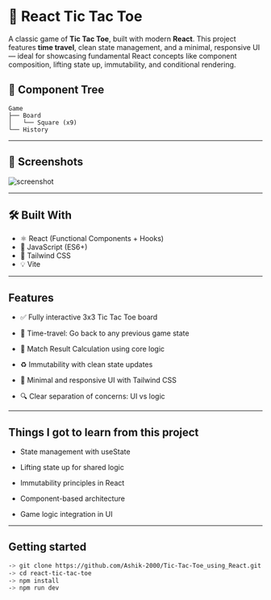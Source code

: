 # 🧠 React Tic Tac Toe

A classic game of **Tic Tac Toe**, built with modern **React**. This project features **time travel**, clean state management, and a minimal, responsive UI — ideal for showcasing fundamental React concepts like component composition, lifting state up, immutability, and conditional rendering.

## 🧩 Component Tree

```text
Game
├── Board
│   └── Square (x9)
└── History
```

---

## 📸 Screenshots

![screenshot](./screenshot.png)

---

## 🛠️ Built With

- ⚛️ React (Functional Components + Hooks)
- 🧠 JavaScript (ES6+)
- 🎨 Tailwind CSS
- 💡 Vite

---

## Features
- ✅ Fully interactive 3x3 Tic Tac Toe board

- 🔁 Time-travel: Go back to any previous game state

- 🧠 Match Result Calculation using core logic

- ♻️ Immutability with clean state updates

- 🎨 Minimal and responsive UI with Tailwind CSS

- 🔍 Clear separation of concerns: UI vs logic

---

## Things I got to learn from this project
- State management with useState

- Lifting state up for shared logic

- Immutability principles in React

- Component-based architecture

- Game logic integration in UI

---

## Getting started
```bash
-> git clone https://github.com/Ashik-2000/Tic-Tac-Toe_using_React.git
-> cd react-tic-tac-toe
-> npm install
-> npm run dev
```

